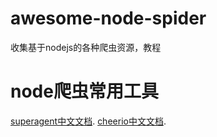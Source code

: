 # awesome-node-spider
收集基于nodejs的各种爬虫资源，教程
# node爬虫常用工具
[superagent中文文档](https://cnodejs.org/topic/5378720ed6e2d16149fa16bd).
[cheerio中文文档](https://cnodejs.org/topic/5203a71844e76d216a727d2e).

